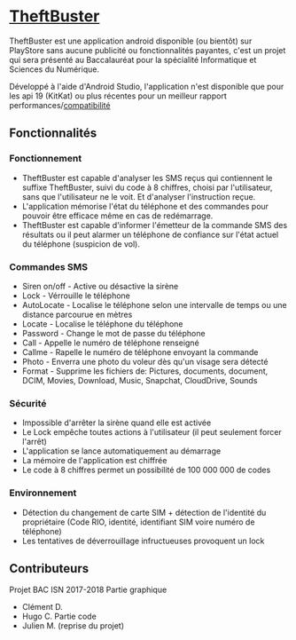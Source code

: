 # [TheftBuster](https://github.com/Julien-Mer/theftbuster)

TheftBuster est une application android disponible (ou bientôt) sur PlayStore sans aucune publicité ou fonctionnalités payantes, c'est un projet qui sera présenté au Baccalauréat pour la spécialité Informatique et Sciences du Numérique.

Développé à l'aide d'Android Studio, l'application n'est disponible que pour les api 19 (KitKat) ou plus récentes pour un meilleur rapport performances/[compatibilité](https://developer.android.com/about/dashboards/index.html)



## Fonctionnalités
### Fonctionnement
* TheftBuster est capable d'analyser les SMS reçus qui contiennent le suffixe TheftBuster, suivi du code à 8 chiffres, choisi par l'utilisateur, sans que l'utilisateur ne le voit. Et d'analyser l'instruction reçue. 
* L'application mémorise l'état du téléphone et des commandes pour pouvoir être efficace même en cas de redémarrage.
* TheftBuster est capable d'informer l'émetteur de la commande SMS des résultats ou il peut alarmer un téléphone de confiance sur l'état actuel du téléphone (suspicion de vol).

### Commandes SMS
* Siren on/off - Active ou désactive la sirène
* Lock - Vérrouille le téléphone
* AutoLocate - Localise le téléphone selon une intervalle de temps ou une distance parcourue en mètres
* Locate - Localise le téléphone du téléphone
* Password - Change le mot de passe du téléphone
* Call - Appelle le numéro de téléphone renseigné
* Callme - Rapelle le numéro de téléphone envoyant la commande
* Photo - Enverra une photo du voleur dès qu'un visage sera détecté
* Format - Supprime les fichiers de: Pictures, documents, document, DCIM, Movies, Download, Music, Snapchat, CloudDrive, Sounds

### Sécurité
* Impossible d'arrêter la sirène quand elle est activée
* Le Lock empêche toutes actions à l'utilisateur (il peut seulement forcer l'arrêt)
* L'application se lance automatiquement au démarrage
* La mémoire de l'application est chiffrée
* Le code à 8 chiffres permet un possibilité de 100 000 000 de codes 

### Environnement
* Détection du changement de carte SIM + détection de l'identité du propriétaire (Code RIO, identité, identifiant SIM voire numéro de téléphone)
* Les tentatives de déverrouillage infructueuses provoquent un lock

## Contributeurs
Projet BAC ISN 2017-2018
 Partie graphique
 * Clément D.
 * Hugo C.
 Partie code
 * Julien M. (reprise du projet)
